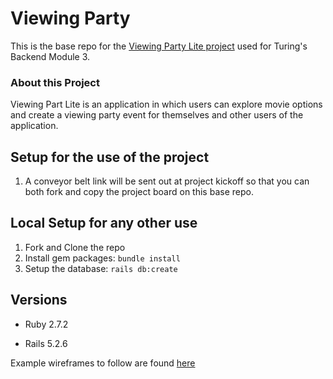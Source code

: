 # Viewing Party

This is the base repo for the [Viewing Party Lite project](https://backend.turing.edu/module3/projects/viewing_party_lite) used for Turing's Backend Module 3.

### About this Project

Viewing Part Lite is an application in which users can explore movie options and create a viewing party event for themselves and other users of the application.

## Setup for the use of the project

1. A conveyor belt link will be sent out at project kickoff so that you can both fork and copy the project board on this base repo. 

## Local Setup for any other use

1. Fork and Clone the repo
2. Install gem packages: `bundle install`
3. Setup the database: `rails db:create`


## Versions

- Ruby 2.7.2

- Rails 5.2.6

Example wireframes to follow are found [here](https://backend.turing.io/module3/projects/viewing_party_lite/wireframes)
